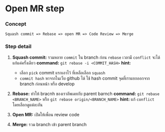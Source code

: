 # Open MR step
### Concept
```
Squash commit => Rebase => open MR => Code Review => Merge
 ```

### Step detail
1. **Squash commit:** รวมหลาย ``commit`` ใน branch ก่อน ``rebase`` เวลามี ``conflict`` จะได้แก้แค่ครั้งเดียว
**command:** ``git rebase -i <COMMIT_HASH>``
**hint:** 
	- เลือก ``pick`` commit แรกเอาไว้ ที่เหลือเลือก ``squash``
	- ``commit hash`` หาจากในเว็บ github ได้ ใช้ hash commit จุดที่เราแยกออกจาก branch ก่อนหน้า หรือ develop

2. **Rebase:** ทำให้ bracnh ของเราอัพเดทกับ parent barnch
**command:** ``git rebase <BRANCH_NAME>`` หรือ ``git rebase origin/<BRANCH_NAME>``
**hint:** แก้ ``conflict`` โดยเลือกดูแต่ละอัน

3. **Open MR:** เปิดให้เพื่อน review code
4. **Merge:** รวม branch  เข้า parent branch
